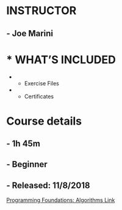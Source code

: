 # INSTRUCTOR
## - Joe Marini

# * WHAT’S INCLUDED
 * - Exercise Files 	
 * - Certificates 

# Course details
## - 1h 45m  
## - Beginner  
## - Released: 11/8/2018


[Programming Foundations: Algorithms Link](https://www.linkedin.com/learning/programming-foundations-algorithms/determine-if-a-list-is-sorted?pathUrn=urn%3Ali%3AlyndaLearningPath%3A56db2f4b3dd5596be4e4989f)